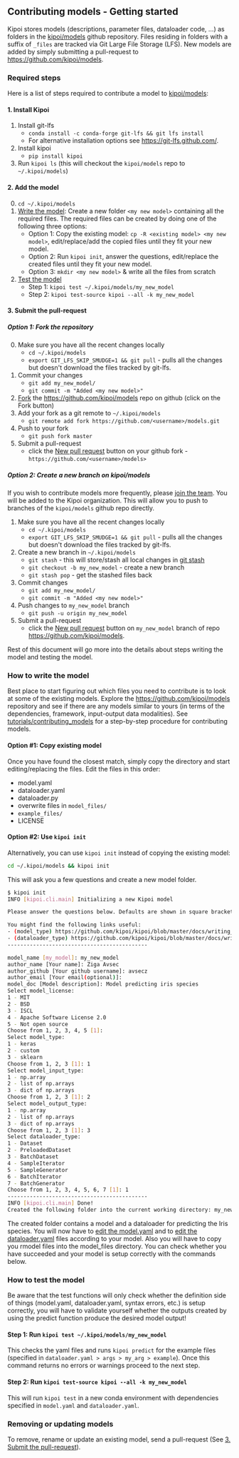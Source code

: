 ## Contributing models - Getting started

Kipoi stores models (descriptions, parameter files, dataloader code, ...) as folders in the [kipoi/models](https://github.com/kipoi/models) github repository. Files residing in folders with a suffix of `_files` are tracked via Git Large File Storage (LFS). New models are added by simply submitting a pull-request to <https://github.com/kipoi/models>.

### Required steps

Here is a list of steps required to contribute a model to [kipoi/models](https://github.com/kipoi/models):

#### 1. Install Kipoi

1. Install git-lfs
    - `conda install -c conda-forge git-lfs && git lfs install`
	- For alternative installation options  see <https://git-lfs.github.com/>.
3. Install kipoi
    - `pip install kipoi`
4. Run `kipoi ls` (this will checkout the `kipoi/models` repo to `~/.kipoi/models`)

#### 2. Add the model

0. `cd ~/.kipoi/models`
1. [Write the model](#how-to-write-the-model): Create a new folder `<my new model>` containing all the required files. The required files can be created by doing one of the following three options:
    - Option 1: Copy the existing model: `cp -R <existing model> <my new model>`, edit/replace/add the copied files until they fit your new model.
	- Option 2: Run `kipoi init`, answer the questions, edit/replace the created files until they fit your new model.
	- Option 3: `mkdir <my new model>` & write all the files from scratch
2. [Test the model](#how-to-test-the-model)
    - Step 1: `kipoi test ~/.kipoi/models/my_new_model`
	- Step 2: `kipoi test-source kipoi --all -k my_new_model`

#### 3. Submit the pull-request

##### Option 1: Fork the repository 

0. Make sure you have all the recent changes locally
    - `cd ~/.kipoi/models`
    - `export GIT_LFS_SKIP_SMUDGE=1 && git pull` - pulls all the changes but doesn't download the files tracked by git-lfs.
1. Commit your changes
	- `git add my_new_model/`
	- `git commit -m "Added <my new model>"`
1. [Fork](https://guides.github.com/activities/forking/) the <https://github.com/kipoi/models> repo on github (click on the Fork button)
1. Add your fork as a git remote to `~/.kipoi/models`
    - `git remote add fork https://github.com/<username>/models.git`
1. Push to your fork
    - `git push fork master`
1. Submit a pull-request
    - click the [New pull request](https://help.github.com/articles/creating-a-pull-request/) button on your github fork - `https://github.com/<username>/models>`

##### Option 2: Create a new branch on kipoi/models

If you wish to contribute models more frequently, please [join the team](https://github.com/kipoi/models/issues/55). You will be added to the Kipoi organization. This will allow you to push to branches of the `kipoi/models` github repo directly.

1. Make sure you have all the recent changes locally
    - `cd ~/.kipoi/models`
    - `export GIT_LFS_SKIP_SMUDGE=1 && git pull` - pulls all the changes but doesn't download the files tracked by git-lfs.
1. Create a new branch in `~/.kipoi/models`
    - `git stash` - this will store/stash all local changes in [git stash](https://git-scm.com/book/en/v1/Git-Tools-Stashing)
    - `git checkout -b my_new_model` - create a new branch
    - `git stash pop` - get the stashed files back
2. Commit changes
    - `git add my_new_model/`
    - `git commit -m "Added <my new model>"`
3. Push changes to `my_new_model` branch
    - `git push -u origin my_new_model`
4. Submit a pull-request
    - click the [New pull request](https://help.github.com/articles/creating-a-pull-request/) button on `my_new_model` branch of repo <https://github.com/kipoi/models>.

Rest of this document will go more into the details about steps writing the model and testing the model.

### How to write the model

Best place to start figuring out which files you need to contribute is to look at some of the existing models. Explore the <https://github.com/kipoi/models> repository and see if there are any models similar to yours (in terms of the dependencies, framework, input-output data modalities). See [tutorials/contributing_models](../tutorials/contributing_models) for a step-by-step procedure for contributing models.

#### Option #1: Copy existing model

Once you have found the closest match, simply copy the directory and start editing/replacing the files. Edit the files in this order:

- model.yaml
- dataloader.yaml
- dataloader.py
- overwrite files in `model_files/`
- `example_files/`
- LICENSE

#### Option #2: Use `kipoi init`

Alternatively, you can use `kipoi init` instead of copying the existing model:

```bash
cd ~/.kipoi/models && kipoi init
```

This will ask you a few questions and create a new model folder.

```bash
$ kipoi init
INFO [kipoi.cli.main] Initializing a new Kipoi model

Please answer the questions below. Defaults are shown in square brackets.

You might find the following links useful: 
- (model_type) https://github.com/kipoi/kipoi/blob/master/docs/writing_models.md
- (dataloader_type) https://github.com/kipoi/kipoi/blob/master/docs/writing_dataloaders.md
--------------------------------------------

model_name [my_model]: my_new_model
author_name [Your name]: Ziga Avsec
author_github [Your github username]: avsecz
author_email [Your email(optional)]: 
model_doc [Model description]: Model predicting iris species
Select model_license:
1 - MIT
2 - BSD
3 - ISCL
4 - Apache Software License 2.0
5 - Not open source
Choose from 1, 2, 3, 4, 5 [1]:  
Select model_type:
1 - keras
2 - custom
3 - sklearn
Choose from 1, 2, 3 [1]: 1
Select model_input_type:
1 - np.array
2 - list of np.arrays
3 - dict of np.arrays
Choose from 1, 2, 3 [1]: 2
Select model_output_type:
1 - np.array
2 - list of np.arrays
3 - dict of np.arrays
Choose from 1, 2, 3 [1]: 3
Select dataloader_type:
1 - Dataset
2 - PreloadedDataset
3 - BatchDataset
4 - SampleIterator
5 - SampleGenerator
6 - BatchIterator
7 - BatchGenerator
Choose from 1, 2, 3, 4, 5, 6, 7 [1]: 1
--------------------------------------------
INFO [kipoi.cli.main] Done!
Created the following folder into the current working directory: my_new_model
```

The created folder contains a model and a dataloader for predicting the Iris species. You will now have to [edit the model.yaml](./02_Writing_model.yaml) and to [edit the dataloader.yaml](./04_Writing_dataloader.yaml) files according to your model. Also you will have to copy you rmodel files into the model_files directory. You can check whether you have succeeded and your model is setup correctly with the commands below.

### How to test the model
Be aware that the test functions will only check whether the definition side of things (model.yaml, dataloader.yaml, syntax errors, etc.) is setup correctly, you will have to validate yourself whether the outputs created by using the predict function produce the desired model output!

#### Step 1: Run `kipoi test ~/.kipoi/models/my_new_model`

<!-- To make sure this work as you expect, test your model by running: -->

<!-- ```bash -->
<!-- kipoi test ~/.kipoi/models/my_new_model -->
<!-- ``` -->

This checks the yaml files and runs `kipoi predict` for the example files (specified in `dataloader.yaml > args > my_arg > example`). Once this command returns no errors or warnings proceed to the next step.

#### Step 2: Run `kipoi test-source kipoi --all -k my_new_model`

<!-- To also test that the conda environment for the model can be installed correctly, run: -->

<!-- ```bash -->
<!-- kipoi test-source kipoi --all -k my_new_model -->
<!-- ``` -->

This will run `kipoi test` in a new conda environment with dependencies specified in `model.yaml` and `dataloader.yaml`.

### Removing or updating models

To remove, rename or update an existing model, send a pull-request (See [3. Submit the pull-request](#3-submit-the-pull-request)).
